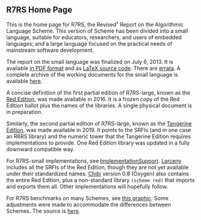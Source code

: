 ## R7RS Home Page

This is the home page for R7RS, the Revised⁷ Report on the Algorithmic Language Scheme.
This version of Scheme has been divided into a small language, suitable for educators,
researchers, and users of embedded languages; and a large language focused on the
practical needs of mainstream software development.

The report on the small language was finalized on July 6, 2013.
It is available [in PDF format](https://bitbucket.org/cowan/r7rs/src/draft-10/rnrs/r7rs.pdf)
and as [LaTeX source code](https://bitbucket.org/cowan/r7rs/src/draft-10/spec).
There are [errata](R7RSSmallErrata.md).  A complete archive of the
working documents for the small language is available [here](https://small.r7rs.org/).

A concise definition of the first partial edition of R7RS-large, known as 
the [Red Edition](RedEdition.md), was made available in 2016.
It is a frozen copy of the Red Edition ballot plus the names of the libraries.
A single physical document is in preparation.

Similarly, the second partial edition of R7RS-large, known as the [Tangerine Edition](TangerineEdition.md),
was made available in 2019.  It points to the SRFIs (and in one case an R6RS library)
and the numeric tower that the Tangerine Edition requires implementations to
provide.  One Red Edition library was updated in a fully downward compatible way.

For R7RS-small implementations, see [ImplementationSupport](ImplementationSupport.md).
[Larceny](http://larcenists.org) includes all the SRFIs of the Red Edition, though they
are not yet available under their standardized names.  [Chibi](http://synthcode.com/wiki/chibi-scheme)
version 0.8 (Oxygen) also contains the entire Red Edition, plus a non-standard library
`(scheme red)` that imports and exports them all.  Other implementations will hopefully follow.

For R7RS benchmarks on many Schemes, see
[this graphic](http://ecraven.github.io/r7rs-benchmarks/benchmark.html).
Some adjustments were made to accommodate the differences between Schemes.
The source is [here](https://github.com/ecraven/r7rs-benchmarks).
